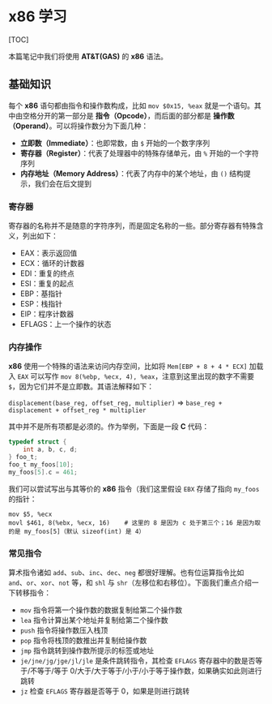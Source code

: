# x86 学习

[TOC]

本篇笔记中我们将使用 **AT&T(GAS)** 的 **x86** 语法。

## 基础知识

每个 **x86** 语句都由指令和操作数构成，比如 `mov $0x15, %eax` 就是一个语句。其中由空格分开的第一部分是 **指令（Opcode）**，而后面的部分都是 **操作数（Operand）**。可以将操作数分为下面几种：

- **立即数（Immediate）**：也即常数，由 `$` 开始的一个数字序列
- **寄存器（Register）**：代表了处理器中的特殊存储单元，由 `%` 开始的一个字符序列
- **内存地址（Memory Address）**：代表了内存中的某个地址，由 `()` 结构提示，我们会在后文提到

### 寄存器

寄存器的名称并不是随意的字符序列，而是固定名称的一些。部分寄存器有特殊含义，列出如下：

- EAX：表示返回值
- ECX：循环的计数器
- EDI：重复的终点
- ESI：重复的起点
- EBP：基指针
- ESP：栈指针
- EIP：程序计数器
- EFLAGS：上一个操作的状态

### 内存操作

**x86** 使用一个特殊的语法来访问内存空间，比如将 `Mem[EBP + 8 + 4 * ECX]` 加载入 `EAX` 可以写作 `mov 8(%ebp, %ecx, 4), %eax`，注意到这里出现的数字不需要 `$`，因为它们并不是立即数。其语法解释如下：

`displacement(base_reg, offset_reg, multiplier)` => `base_reg + displacement + offset_reg * multiplier`

其中并不是所有项都是必须的。作为举例，下面是一段 **C** 代码：

```c
typedef struct {
    int a, b, c, d;
} foo_t;
foo_t my_foos[10];
my_foos[5].c = 461;
```

我们可以尝试写出与其等价的 **x86** 指令（我们这里假设 `EBX` 存储了指向 `my_foos` 的指针：

```assembly
mov $5, %ecx
movl $461, 8(%ebx, %ecx, 16)	# 这里的 8 是因为 c 处于第三个；16 是因为取的是 my_foos[5]（默认 sizeof(int) 是 4）
```

### 常见指令

算术指令诸如 `add`、`sub`、`inc`、`dec`、`neg` 都很好理解。也有位运算指令比如 `and`、`or`、`xor`、`not` 等，和 `shl` 与 `shr`（左移位和右移位）。下面我们重点介绍一下转移指令：

- `mov` 指令将第一个操作数的数据复制给第二个操作数
- `lea` 指令计算出某个地址并复制给第二个操作数
- `push` 指令将操作数压入栈顶
- `pop` 指令将栈顶的数推出并复制给操作数
- `jmp` 指令跳转到操作数所提示的标签或地址
-  `je/jne/jg/jge/jl/jle` 是条件跳转指令，其检查 `EFLAGS` 寄存器中的数是否等于/不等于/等于 0/大于/大于等于/小于/小于等于操作数，如果确实如此则进行跳转
- `jz` 检查 `EFLAGS` 寄存器是否等于 0，如果是则进行跳转
